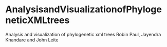 # AnalysisandVisualizationofPhylogeneticXMLtrees
Analysis and visualization of phylogenetic xml trees Robin Paul, Jayendra Khandare and John Leite
